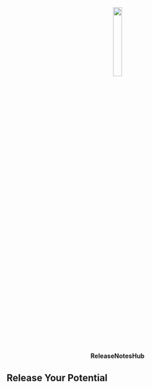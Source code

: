 <center>
<img src="https://i.imgur.com/eIgIIhj.png" width="20%" height="20%" />
<br><b>ReleaseNotesHub</b></br>
</center>

## Release Your Potential